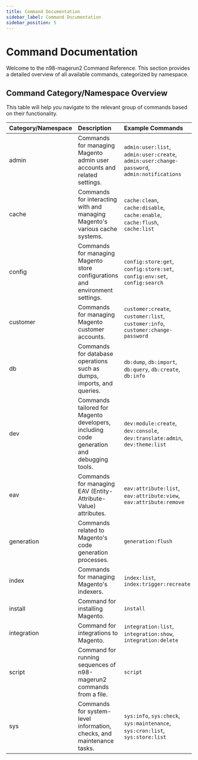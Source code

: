 ```yaml
---
title: Command Documentation
sidebar_label: Command Documentation
sidebar_position: 5
---
```


# Command Documentation

Welcome to the n98-magerun2 Command Reference. This section provides a detailed overview of all available commands, categorized by namespace.

## Command Category/Namespace Overview

This table will help you navigate to the relevant group of commands based on their functionality.

| Category/Namespace | Description                                                                              | Example Commands                                                                            |
|:-------------------|:-----------------------------------------------------------------------------------------|:--------------------------------------------------------------------------------------------|
| admin              | Commands for managing Magento admin user accounts and related settings.                  | `admin:user:list`, `admin:user:create`, `admin:user:change-password`, `admin:notifications` |
| cache              | Commands for interacting with and managing Magento's various cache systems.              | `cache:clean`, `cache:disable`, `cache:enable`, `cache:flush`, `cache:list`                 |
| config             | Commands for managing Magento store configurations and environment settings.             | `config:store:get`, `config:store:set`, `config:env:set`, `config:search`                   |
| customer           | Commands for managing Magento customer accounts.                                         | `customer:create`, `customer:list`, `customer:info`, `customer:change-password`             |
| db                 | Commands for database operations such as dumps, imports, and queries.                    | `db:dump`, `db:import`, `db:query`, `db:create`, `db:info`                                  |
| dev                | Commands tailored for Magento developers, including code generation and debugging tools. | `dev:module:create`, `dev:console`, `dev:translate:admin`, `dev:theme:list`                 |
| eav                | Commands for managing EAV (Entity-Attribute-Value) attributes.                           | `eav:attribute:list`, `eav:attribute:view`, `eav:attribute:remove`                          |
| generation         | Commands related to Magento's code generation processes.                                 | `generation:flush`                                                                          |
| index              | Commands for managing Magento's indexers.                                                | `index:list`, `index:trigger:recreate`                                                      |
| install            | Command for installing Magento.                                                          | `install`                                                                                   |
| integration        | Command for integrations to Magento.                                                     | `integration:list`, `integration:show`, `integration:delete`                                |
| script             | Command for running sequences of n98-magerun2 commands from a file.                      | `script`                                                                                    |
| sys                | Commands for system-level information, checks, and maintenance tasks.                    | `sys:info`, `sys:check`, `sys:maintenance`, `sys:cron:list`, `sys:store:list`               |

